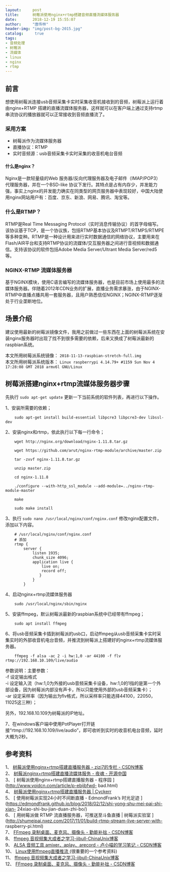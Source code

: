```yaml
---
layout:		post
title: 		树莓派使用nginx+rtmp搭建音频直播流媒体服务器
date: 		2018-12-19 15:55:07
author:		"唐传林"
header-img: "img/post-bg-2015.jpg"
catalog:	 true
tags:
- 音频处理
- 树莓派
- 流媒体
- linux
- nginx
- rtmp
---
```

##  前言

想使用树莓派连接usb音频采集卡实时采集收音机接收到的音频，树莓派上运行着由nginx+RTMP
搭建的直播流媒体服务器，这样就可以在客户端上通过支持rtmp串流协议的播放器就可以正常接收到音频直播流了。

###  采用方案

  * 树莓派作为流媒体服务器 
  * 直播协议：RTMP 
  * 实时音频源：usb音频采集卡实时采集的收音机电台音频 

####  什么是nginx？

Nginx是一款轻量级的Web 服务器/反向代理服务器及电子邮件（IMAP/POP3）代理服务器，并在一个BSD-like
协议下发行。其特点是占有内存少，并发能力强，事实上nginx的并发能力确实在同类型的网页服务器中表现较好，中国大陆使用nginx网站用户有：百度、京东、新浪、网易、腾讯、淘宝等。

###  什么是RTMP？

RTMP是Real Time Messaging
Protocol（实时消息传输协议）的首字母缩写。该协议基于TCP，是一个协议族，包括RTMP基本协议及RTMPT/RTMPS/RTMPE等多种变种。RTMP是一种设计用来进行实时数据通信的网络协议，主要用来在Flash/AIR平台和支持RTMP协议的流媒体/交互服务器之间进行音视频和数据通信。支持该协议的软件包括Adobe
Media Server/Ultrant Media Server/red5等。

###  NGINX-RTMP 流媒体服务器

基于NGINX模块，使用C语言编写的流媒体服务器，也是目前市场上使用最多的流媒体服务器。伴随着2012年CDN业务的扩展，直播业务需求暴涨，由于NGINX-
RTMP中直播点播共用一套服务器，且用户熟悉信任NGINX；NGINX-RTMP逐渐处于行业垄断地位。

##  场景介绍

建议使用最新的树莓派镜像文件，我用之前做过一些东西在上面的树莓派系统在安装nginx服务器时出现了找不到很多需要的依赖，后来又换成了树莓派最新的raspbian系统。

本文所用树莓派系统镜像： ` 2018-11-13-raspbian-stretch-full.img `  
本文所用树莓派系统版本： ` Linux raspberrypi 4.14.79+ #1159 Sun Nov 4 17:28:08 GMT 2018
armv6l GNU/Linux `

##  树莓派搭建nginx+rtmp流媒体服务器步骤

先执行 ` sudo apt-get update ` 更新一下当前系统的软件列表，再进行以下操作。

1、安装所需要的依赖；

    
```    
    sudo apt-get install build-essential libpcre3 libpcre3-dev libssl-dev
```    

2、安装nginx和rtmp，依此执行以下每一行命令；

    
```    
    wget http://nginx.org/download/nginx-1.11.8.tar.gz
    
    wget https://github.com/arut/nginx-rtmp-module/archive/master.zip
    
    tar -zxvf nginx-1.11.8.tar.gz
    
    unzip master.zip
    
    cd nginx-1.11.8
    
    ./configure --with-http_ssl_module --add-module=../nginx-rtmp-module-master
    
    make
    
    sudo make install
```    

3、执行 ` sudo nano /usr/local/nginx/conf/nginx.conf ` 修改nginx配置文件，添加以下内容。

    
```    
    # /usr/local/nginx/conf/nginx.conf
    # 添加
    rtmp {
        server {
            listen 1935;
            chunk_size 4096;
            application live {
                live on;
                record off;
               }
            }
        }
```    

4、启动nginx+rtmp流媒体服务器

    
```    
    sudo /usr/local/nginx/sbin/nginx
```    

5、安装ffmpeg，默认树莓派最新的raspbian系统中已经带有ffmpeg；

    
```    
    sudo apt install ffmpeg
```    

6、将usb音频采集卡插到树莓派的usb口，启动ffmpeg从usb音频采集卡实时采集实时的外部收音机电台音频，并推流到树莓派上搭建好的nginx+rtmp流媒体服务器。

    
```    
    ffmpeg -f alsa -ac 2 -i hw:1,0 -ar 44100 -f flv rtmp://192.168.10.109/live/audio
```    

参数说明：主要参数：  
-f 设定输出格式   
-i 设定输入流（hw:1,0为外接的usb音频采集卡设备，hw:1,0的1指的是第一个外部设备，因为树莓派内部没有声卡，所以只能使用外部的usb音频采集卡）；   
-ar 设定采样率（因为输出为flv格式，所以采样率只能选择44100，22050，11025这三种）； 

另外，192.168.10.109为树莓派的IP地址。

7、在windows客户端中使用PotPlayer打开链接“rtmp://192.168.10.109/live/audio”，即可收听到实时的收音机电台音频，延时大概为2秒。

##  参考资料

1、 [ 树莓派使用nginx+rtmp搭建直播服务器 - zizi7的专栏 - CSDN博客
](https://blog.csdn.net/zizi7/article/details/54347223)  
2、 [ 树莓派nginx+rtmp搭建直播流媒体服务 - 夜魂 - 开源中国
](https://my.oschina.net/yehun/blog/1633459)  
3、 [ 树莓派使用nginx+rtmp搭建直播服务器 - 程序园 ](http://www.voidcn.com/article/p-ebijbfwd-
bad.html)  
4、 [ 树莓派使用nginx+rtmp搭建直播服务器 | Cyckerr
](https://cyckerr.github.io/blog/2017/09/29/SmartQQ/)  
5、 [ 使用树莓派实现24小时不间断直播 - EdmondFrank’s 时光足迹
](https://edmondfrank.github.io/blog/2018/02/12/shi-yong-shu-mei-pai-shi-xian-
24xiao-shi-bu-jian-duan-zhi-bo/)  
6、 [ 用树莓派做 RTMP 流直播服务器，可推送至斗鱼直播 | 树莓派实验室
](http://shumeipai.nxez.com/2017/11/01/build-rtmp-stream-live-server-with-
raspberry-pi.html)  
7、 [ FFmpeg 录制桌面、麦克风、摄像头 - 勤能补拙 - CSDN博客
](https://blog.csdn.net/candcplusplus/article/details/53955012)  
8、 [ ffmpeg 音视频集大成者之学习-iibull-ChinaUnix博客
](http://blog.chinaunix.net/uid-27875-id-5783016.html)  
9、 [ ALSA 音频工具 amixer、aplay、arecord - 卢小喵的学习笔记 - CSDN博客
](https://blog.csdn.net/lu_embedded/article/details/52447678)  
10、 [ Linux使用ffmpeg直播推流 ](https://blog.mangege.com/tech/2015/02/15/1.html)
(很重要的一个参考资料)  
11、 [ ffmpeg 音视频集大成者之学习-iibull-ChinaUnix博客
](http://blog.chinaunix.net/uid-27875-id-5783016.html)  
12、 [ FFmpeg 录制桌面、麦克风、摄像头 - 勤能补拙 - CSDN博客
](https://blog.csdn.net/candcplusplus/article/details/53955012)

